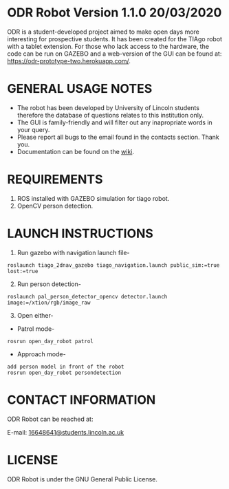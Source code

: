 ODR Robot Version 1.1.0 20/03/2020
===========================================================================================
ODR is a student-developed project aimed to make open days more interesting for prospective 
students. It has been created for the TIAgo robot with a tablet extension. For those who 
lack access to the hardware, the code can be run on GAZEBO and a web-version of the GUI can 
be found at: https://odr-prototype-two.herokuapp.com/.

GENERAL USAGE NOTES
===========================================================================================
 -	The robot has been developed by University of Lincoln students therefore the 
	database of questions relates to this institution only.
 -	The GUI is family-friendly and will filter out any inapropriate words in your query.
 -	Please report all bugs to the email found in the contacts section. Thank you.
 -  Documentation can be found on the [wiki](https://github.com/Achronus/Open-Day-Robot/wiki). 
	
REQUIREMENTS
===========================================================================================
1) ROS installed with GAZEBO simulation for tiago robot.
2) OpenCV person detection.

LAUNCH INSTRUCTIONS
===========================================================================================
1) Run gazebo with navigation launch file-<br />
```
roslaunch tiago_2dnav_gazebo tiago_navigation.launch public_sim:=true lost:=true
```

2) Run person detection-<br />
```
roslaunch pal_person_detector_opencv detector.launch image:=/xtion/rgb/image_raw
```

3) Open either-<br />

- Patrol mode-
```
rosrun open_day_robot patrol
```

- Approach mode- 
```
add person model in front of the robot
rosrun open_day_robot persondetection
```

CONTACT INFORMATION
===========================================================================================
ODR Robot can be reached at:

E-mail: 16648641@students.lincoln.ac.uk

LICENSE
===========================================================================================
ODR Robot is under the GNU General Public License.
